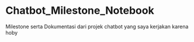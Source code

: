 # Chatbot_Milestone_Notebook
Milestone serta Dokumentasi dari projek chatbot yang saya kerjakan karena hoby
